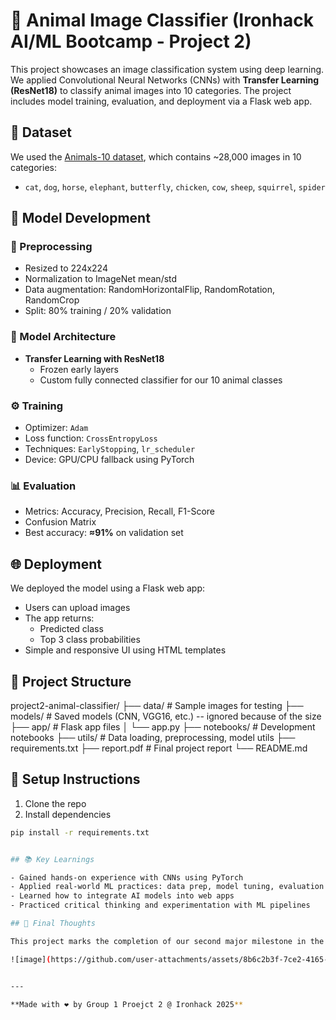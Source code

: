 # 🧠 Animal Image Classifier (Ironhack AI/ML Bootcamp - Project 2)

This project showcases an image classification system using deep learning. We applied Convolutional Neural Networks (CNNs) with **Transfer Learning (ResNet18)** to classify animal images into 10 categories. The project includes model training, evaluation, and deployment via a Flask web app.

## 📁 Dataset

We used the [Animals-10 dataset](https://www.kaggle.com/datasets/alessiocorrado99/animals10/data), which contains ~28,000 images in 10 categories:

- `cat`, `dog`, `horse`, `elephant`, `butterfly`, `chicken`, `cow`, `sheep`, `squirrel`, `spider`

## 🧪 Model Development

### 🔧 Preprocessing

- Resized to 224x224
- Normalization to ImageNet mean/std
- Data augmentation: RandomHorizontalFlip, RandomRotation, RandomCrop
- Split: 80% training / 20% validation

### 🧠 Model Architecture

- **Transfer Learning with ResNet18**
  - Frozen early layers
  - Custom fully connected classifier for our 10 animal classes

### ⚙️ Training

- Optimizer: `Adam`
- Loss function: `CrossEntropyLoss`
- Techniques: `EarlyStopping`, `lr_scheduler`
- Device: GPU/CPU fallback using PyTorch

### 📊 Evaluation

- Metrics: Accuracy, Precision, Recall, F1-Score
- Confusion Matrix
- Best accuracy: **≈91%** on validation set

## 🌐 Deployment

We deployed the model using a Flask web app:

- Users can upload images
- The app returns:
  - Predicted class
  - Top 3 class probabilities
- Simple and responsive UI using HTML templates


## 📂 Project Structure

project2-animal-classifier/
├── data/              # Sample images for testing
├── models/            # Saved models (CNN, VGG16, etc.) -- ignored because of the size
├── app/               # Flask app files
│   └── app.py
├── notebooks/         # Development notebooks
├── utils/             # Data loading, preprocessing, model utils
├── requirements.txt
├── report.pdf         # Final project report
└── README.md


## 🚀 Setup Instructions

1. Clone the repo  
2. Install dependencies  
```bash
pip install -r requirements.txt


## 📚 Key Learnings

- Gained hands-on experience with CNNs using PyTorch
- Applied real-world ML practices: data prep, model tuning, evaluation
- Learned how to integrate AI models into web apps
- Practiced critical thinking and experimentation with ML pipelines

## 🏁 Final Thoughts

This project marks the completion of our second major milestone in the Ironhack AI/ML bootcamp. It demonstrates our ability to build, evaluate, and deploy deep learning models in a production-like scenario.

![image](https://github.com/user-attachments/assets/8b6c2b3f-7ce2-4165-ab34-da0238aafb43)


---

**Made with ❤️ by Group 1 Proejct 2 @ Ironhack 2025**

